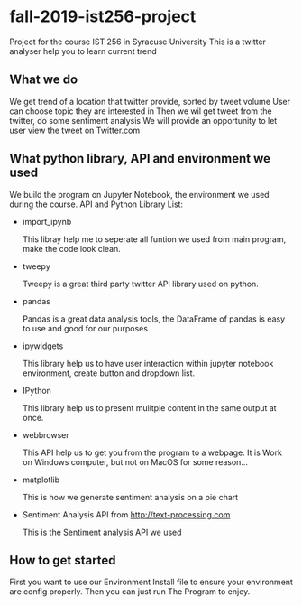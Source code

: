 # fall-2019-ist256-project

  Project for the course IST 256 in Syracuse University
  This is a twitter analyser help you to learn current trend
  
## What we do

  We get trend of a location that twitter provide, sorted by tweet volume
  User can choose topic they are interested in
  Then we wil get tweet from the twitter, do some sentiment analysis
  We will provide an opportunity to let user view the tweet on Twitter.com

## What python library, API and environment we used

  We build the program on Jupyter Notebook, the environment we used during the course.
  API and Python Library List:
  * import_ipynb
  
      This libray help me to seperate all funtion we used from main program, make the code look clean.
   
  * tweepy
  
    Tweepy is a great third party twitter API library used on python.
   
  - pandas 
  
    Pandas is a great data analysis tools, the DataFrame of pandas is easy to use and good for our purposes
   
  - ipywidgets 
  
    This library help us to have user interaction within jupyter notebook environment, create button and dropdown list.
   
  - IPython
  
    This library help us to present mulitple content in the same output at once.
   
  - webbrowser
  
    This API help us to get you from the program to a webpage. It is Work on Windows computer, but not on MacOS for some reason...
   
  - matplotlib
  
    This is how we generate sentiment analysis on a pie chart
   
   - Sentiment Analysis API from http://text-processing.com 
      
      This is the Sentiment analysis API we used
  
## How to get started
 
 First you want to use our Environment Install file to ensure your environment are config properly.
 Then you can just run The Program to enjoy.
